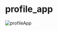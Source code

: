# profile_app
![profileApp](https://github.com/user-attachments/assets/d5560154-5939-4950-9284-c33d53ec3ff8)


